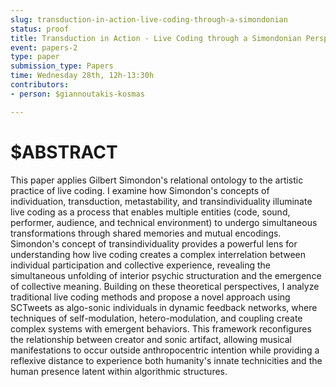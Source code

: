 ```yaml
---
slug: transduction-in-action-live-coding-through-a-simondonian
status: proof
title: Transduction in Action - Live Coding through a Simondonian Perspective
event: papers-2
type: paper
submission_type: Papers
time: Wednesday 28th, 12h-13:30h
contributors:
- person: $giannoutakis-kosmas

---
```


# $ABSTRACT

This paper applies Gilbert Simondon's relational ontology to the artistic practice of live coding. I examine how Simondon's concepts of individuation, transduction, metastability, and transindividuality illuminate live coding as a process that enables multiple entities (code, sound, performer, audience, and technical environment) to undergo simultaneous transformations through shared memories and mutual encodings. Simondon's concept of transindividuality provides a powerful lens for understanding how live coding creates a complex interrelation between individual participation and collective experience, revealing the simultaneous unfolding of interior psychic structuration and the emergence of collective meaning. Building on these theoretical perspectives, I analyze traditional live coding methods and propose a novel approach using SCTweets as algo-sonic individuals in dynamic feedback networks, where techniques of self-modulation, hetero-modulation, and coupling create complex systems with emergent behaviors. This framework reconfigures the relationship between creator and sonic artifact, allowing musical manifestations to occur outside anthropocentric intention while providing a reflexive distance to experience both humanity's innate technicities and the human presence latent within algorithmic structures.

